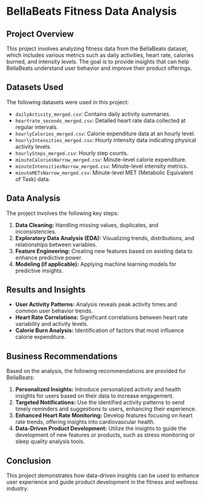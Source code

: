# BellaBeats Fitness Data Analysis

## Project Overview

This project involves analyzing fitness data from the BellaBeats dataset, which includes various metrics such as daily activities, heart rate, calories burned, and intensity levels. The goal is to provide insights that can help BellaBeats understand user behavior and improve their product offerings.

## Datasets Used

The following datasets were used in this project:
- `dailyActivity_merged.csv`: Contains daily activity summaries.
- `heartrate_seconds_merged.csv`: Detailed heart rate data collected at regular intervals.
- `hourlyCalories_merged.csv`: Calorie expenditure data at an hourly level.
- `hourlyIntensities_merged.csv`: Hourly intensity data indicating physical activity levels.
- `hourlySteps_merged.csv`: Hourly step counts.
- `minuteCaloriesNarrow_merged.csv`: Minute-level calorie expenditure.
- `minuteIntensitiesNarrow_merged.csv`: Minute-level intensity metrics.
- `minuteMETsNarrow_merged.csv`: Minute-level MET (Metabolic Equivalent of Task) data.

## Data Analysis

The project involves the following key steps:
1. **Data Cleaning:** Handling missing values, duplicates, and inconsistencies.
2. **Exploratory Data Analysis (EDA):** Visualizing trends, distributions, and relationships between variables.
3. **Feature Engineering:** Creating new features based on existing data to enhance predictive power.
4. **Modeling (if applicable):** Applying machine learning models for predictive insights.

## Results and Insights

- **User Activity Patterns:** Analysis reveals peak activity times and common user behavior trends.
- **Heart Rate Correlations:** Significant correlations between heart rate variability and activity levels.
- **Calorie Burn Analysis:** Identification of factors that most influence calorie expenditure.

## Business Recommendations

Based on the analysis, the following recommendations are provided for BellaBeats:
1. **Personalized Insights:** Introduce personalized activity and health insights for users based on their data to increase engagement.
2. **Targeted Notifications:** Use the identified activity patterns to send timely reminders and suggestions to users, enhancing their experience.
3. **Enhanced Heart Rate Monitoring:** Develop features focusing on heart rate trends, offering insights into cardiovascular health.
4. **Data-Driven Product Development:** Utilize the insights to guide the development of new features or products, such as stress monitoring or sleep quality analysis tools.

## Conclusion

This project demonstrates how data-driven insights can be used to enhance user experience and guide product development in the fitness and wellness industry.
